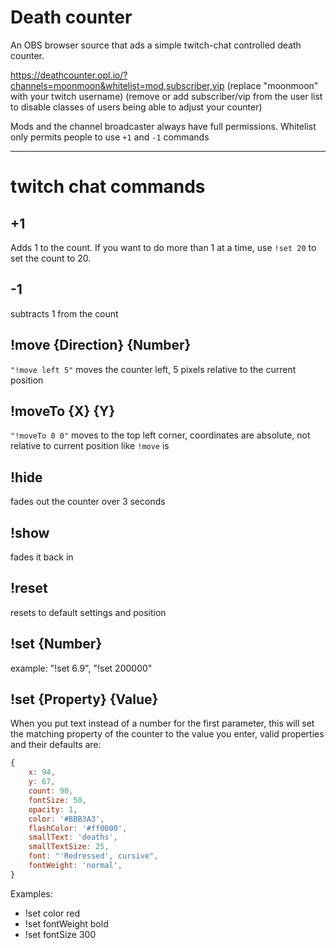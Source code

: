 # Death counter

An OBS browser source that ads a simple twitch-chat controlled death counter.

https://deathcounter.opl.io/?channels=moonmoon&whitelist=mod,subscriber,vip (replace "moonmoon" with your twitch username) (remove or add subscriber/vip from the user list to disable classes of users being able to adjust your counter)

Mods and the channel broadcaster always have full permissions. Whitelist only permits people to use `+1` and `-1` commands

---
# twitch chat commands
## +1

Adds 1 to the count. If you want to do more than 1 at a time, use `!set 20` to set the count to 20.

## -1

subtracts 1 from the count

## !move {Direction} {Number}

`"!move left 5"` moves the counter left, 5 pixels relative to the current position

## !moveTo {X} {Y}

`"!moveTo 0 0"` moves to the top left corner, coordinates are absolute, not relative to current position like `!move` is

## !hide

fades out the counter over 3 seconds

## !show

fades it back in

## !reset

resets to default settings and position

## !set {Number}

example: "!set 6.9", "!set 200000"


## !set {Property} {Value}
When you put text instead of a number for the first parameter, this will set the matching property of the counter to the value you enter, valid properties and their defaults are:
```js
{
	x: 94,
	y: 67,
	count: 90,
	fontSize: 50,
	opacity: 1,
	color: '#BBB3A3',
	flashColor: '#ff0000',
	smallText: 'deaths',
	smallTextSize: 25,
	font: "'Redressed', cursive",
	fontWeight: 'normal',
}
```
Examples:
- !set color red
- !set fontWeight bold
- !set fontSize 300